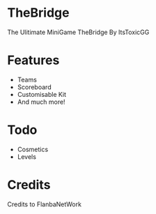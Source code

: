 # TheBridge
The Ulitimate MiniGame TheBridge By ItsToxicGG
# Features
- Teams
- Scoreboard
- Customisable Kit
- And much more!
# Todo
- Cosmetics
- Levels 
# Credits
Credits to FlanbaNetWork
